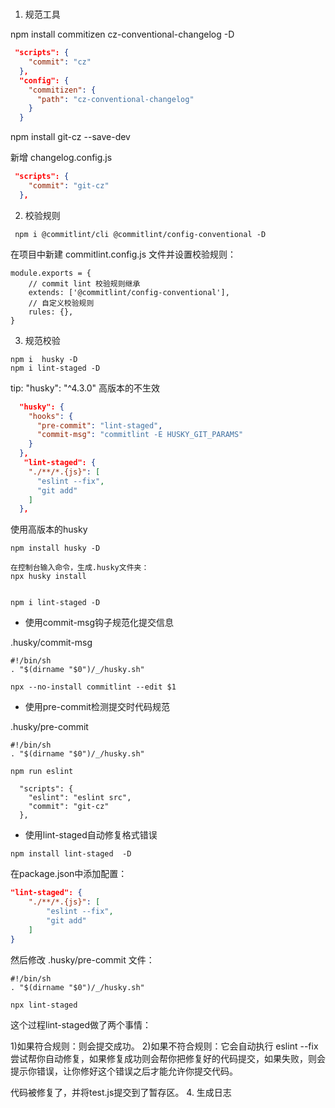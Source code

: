 # 
1. 规范工具

npm install commitizen cz-conventional-changelog -D
```json
 "scripts": {
    "commit": "cz"
  },
  "config": {
    "commitizen": {
      "path": "cz-conventional-changelog"
    }
  }
```
npm install  git-cz --save-dev

新增 changelog.config.js

```json
 "scripts": {
    "commit": "git-cz"
  },
```
2. 校验规则

```
 npm i @commitlint/cli @commitlint/config-conventional -D
```
在项目中新建 commitlint.config.js 文件并设置校验规则：

```
module.exports = {
    // commit lint 校验规则继承
    extends: ['@commitlint/config-conventional'],
    // 自定义校验规则
    rules: {},
}
```
3. 规范校验

```
npm i  husky -D
npm i lint-staged -D 

```
tip: "husky": "^4.3.0" 高版本的不生效

```json
  "husky": {
    "hooks": {
      "pre-commit": "lint-staged",
      "commit-msg": "commitlint -E HUSKY_GIT_PARAMS"
    }
  },
   "lint-staged": {
    "./**/*.{js}": [
      "eslint --fix",
      "git add"
    ]
  },
```

使用高版本的husky

```
npm install husky -D

在控制台输入命令，生成.husky文件夹：
npx husky install


npm i lint-staged -D 
```

- 使用commit-msg钩子规范化提交信息

.husky/commit-msg

```
#!/bin/sh
. "$(dirname "$0")/_/husky.sh"

npx --no-install commitlint --edit $1
```

- 使用pre-commit检测提交时代码规范

.husky/pre-commit

```
#!/bin/sh
. "$(dirname "$0")/_/husky.sh"

npm run eslint
```

```
  "scripts": {
    "eslint": "eslint src",
    "commit": "git-cz"
  },

```

- 使用lint-staged自动修复格式错误

```
npm install lint-staged  -D
```

在package.json中添加配置：

```json
"lint-staged": {
    "./**/*.{js}": [
        "eslint --fix",
        "git add"
    ]
}
```
然后修改 .husky/pre-commit 文件：

```
#!/bin/sh
. "$(dirname "$0")/_/husky.sh"

npx lint-staged
```
这个过程lint-staged做了两个事情：

1)如果符合规则：则会提交成功。
2)如果不符合规则：它会自动执行 eslint --fix 尝试帮你自动修复，如果修复成功则会帮你把修复好的代码提交，如果失败，则会提示你错误，让你修好这个错误之后才能允许你提交代码。

代码被修复了，并将test.js提交到了暂存区。
4. 生成日志

